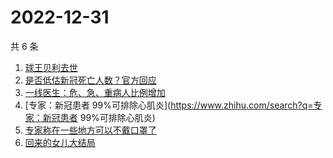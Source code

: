# 2022-12-31

共 6 条

<!-- BEGIN ZHIHUSEARCH -->
<!-- 最后更新时间 Sat Dec 31 2022 05:05:35 GMT+0800 (China Standard Time) -->
1. [球王贝利去世](https://www.zhihu.com/search?q=球王贝利去世)
1. [是否低估新冠死亡人数？官方回应](https://www.zhihu.com/search?q=是否低估新冠死亡人数？官方回应)
1. [一线医生：危、急、重病人比例增加](https://www.zhihu.com/search?q=一线医生：危、急、重病人比例增加)
1. [专家：新冠患者 99%可排除心肌炎](https://www.zhihu.com/search?q=专家：新冠患者 99%可排除心肌炎)
1. [专家称在一些地方可以不戴口罩了](https://www.zhihu.com/search?q=专家称在一些地方可以不戴口罩了)
1. [回来的女儿大结局](https://www.zhihu.com/search?q=回来的女儿大结局)
<!-- END ZHIHUSEARCH -->
